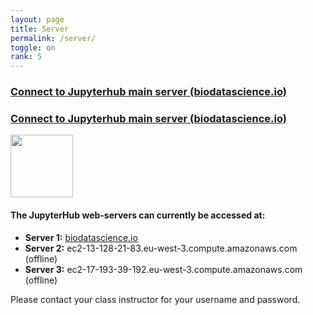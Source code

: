 ```yaml
---
layout: page
title: Server
permalink: /server/
toggle: on
rank: 5
---
```


<h3> <a href="https://www.biodatascience.io">Connect to Jupyterhub main server (biodatascience.io)</a> </h3>

<p>
<h3> <a href="https://www.biodatascience.io">Connect to Jupyterhub main server (biodatascience.io)</a> </h3>
<a href="https://www.biodatascience.io">
<img  src="{{ 'JH.png' | prepend: site.images_dir | prepend: site.baseurl }}" width="100" height="100">
</a>
</p>




#### The JupyterHub web-servers can currently be accessed at:
  - **Server 1:** <a href="https://www.biodatascience.io"> biodatascience.io</a>
  - **Server 2:** ec2-13-128-21-83.eu-west-3.compute.amazonaws.com (offline)
  - **Server 3:** ec2-17-193-39-192.eu-west-3.compute.amazonaws.com (offline)

Please contact your class instructor for your username and password. 
